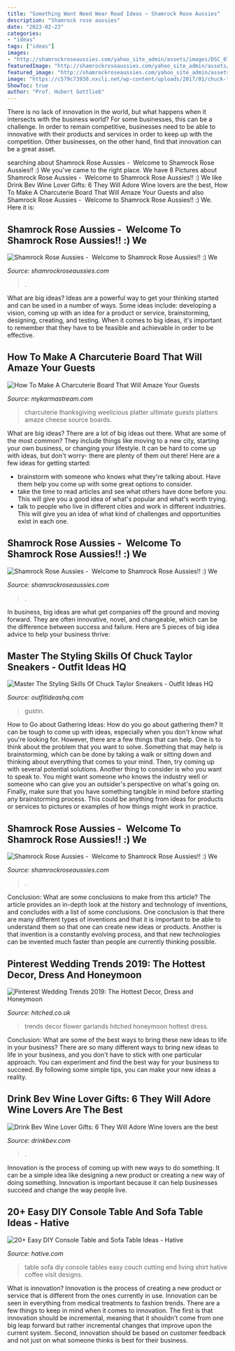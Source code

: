 ```yaml
---
title: "Something Want Need Wear Read Ideas ~ Shamrock Rose Aussies"
description: "Shamrock rose aussies"
date: "2023-02-23"
categories:
- "ideas"
tags: ["ideas"]
images:
- "http://shamrockroseaussies.com/yahoo_site_admin/assets/images/DSC_0789.124232618_std.JPG"
featuredImage: "http://shamrockroseaussies.com/yahoo_site_admin/assets/images/DSC_0296.114214106_std.jpg"
featured_image: "http://shamrockroseaussies.com/yahoo_site_admin/assets/images/DSC_0296.114214106_std.jpg"
image: "https://c579c73930.nxcli.net/wp-content/uploads/2017/01/chuck-taylor-5.jpg"
ShowToc: true
author: "Prof. Hubert Gottlieb"
---
```



There is no lack of innovation in the world, but what happens when it intersects with the business world? For some businesses, this can be a challenge. In order to remain competitive, businesses need to be able to innovative with their products and services in order to keep up with the competition. Other businesses, on the other hand, find that innovation can be a great asset.

	

		
searching about Shamrock Rose Aussies - ﻿﻿﻿ Welcome to Shamrock Rose Aussies!! :) We you've came to the right place. We have 8 Pictures about Shamrock Rose Aussies - ﻿﻿﻿ Welcome to Shamrock Rose Aussies!! :) We like Drink Bev Wine Lover Gifts: 6 They Will Adore Wine lovers are the best, How To Make A Charcuterie Board That Will Amaze Your Guests and also Shamrock Rose Aussies - ﻿﻿﻿ Welcome to Shamrock Rose Aussies!! :) We. Here it is:
		
    
## Shamrock Rose Aussies - ﻿﻿﻿ Welcome To Shamrock Rose Aussies!! :) We

<img loading=lazy src="http://shamrockroseaussies.com/yahoo_site_admin/assets/images/DSC_0789.124232618_std.JPG" onerror="this.onerror=null;this.src='https://tse1.mm.bing.net/th?id=OIP.sebjmXqADm-oD36V6t2aDwHaE-&amp;pid=15.1';" alt="Shamrock Rose Aussies - ﻿﻿﻿ Welcome to Shamrock Rose Aussies!! :) We">

_Source: shamrockroseaussies.com_

>. 

	

What are big ideas?
Ideas are a powerful way to get your thinking started and can be used in a number of ways. Some ideas include: developing a vision, coming up with an idea for a product or service, brainstorming, designing, creating, and testing. When it comes to big ideas, it's important to remember that they have to be feasible and achievable in order to be effective.

    
## How To Make A Charcuterie Board That Will Amaze Your Guests

<img loading=lazy src="https://mykarmastream.com/wp-content/uploads/2019/02/How-To-Make-a-Charcuterie-Board-2.jpg" onerror="this.onerror=null;this.src='https://tse4.mm.bing.net/th?id=OIP.88Ro7m3YN6FkMGc2ymXa0wHaLH&amp;pid=15.1';" alt="How To Make A Charcuterie Board That Will Amaze Your Guests">

_Source: mykarmastream.com_

>charcuterie thanksgiving weelicious platter ultimate guests platters amaze cheese source boards. 

	

What are big ideas?
There are a lot of big ideas out there. What are some of the most common? They include things like moving to a new city, starting your own business, or changing your lifestyle. It can be hard to come up with ideas, but don't worry- there are plenty of them out there! Here are a few ideas for getting started: 
- brainstorm with someone who knows what they're talking about. Have them help you come up with some great options to consider. 
- take the time to read articles and see what others have done before you. This will give you a good idea of what's popular and what's worth trying. 
- talk to people who live in different cities and work in different industries. This will give you an idea of what kind of challenges and opportunities exist in each one.

    
## Shamrock Rose Aussies - ﻿﻿﻿ Welcome To Shamrock Rose Aussies!! :) We

<img loading=lazy src="http://shamrockroseaussies.com/yahoo_site_admin/assets/images/DSC_0664.124232016_std.JPG" onerror="this.onerror=null;this.src='https://tse1.mm.bing.net/th?id=OIP.cDlM6J2Wp4PEo9mcr3_N_gHaE-&amp;pid=15.1';" alt="Shamrock Rose Aussies - ﻿﻿﻿ Welcome to Shamrock Rose Aussies!! :) We">

_Source: shamrockroseaussies.com_

>. 

	

In business, big ideas are what get companies off the ground and moving forward. They are often innovative, novel, and changeable, which can be the difference between success and failure. Here are 5 pieces of big idea advice to help your business thrive:

    
## Master The Styling Skills Of Chuck Taylor Sneakers - Outfit Ideas HQ

<img loading=lazy src="https://c579c73930.nxcli.net/wp-content/uploads/2017/01/chuck-taylor-5.jpg" onerror="this.onerror=null;this.src='https://tse1.mm.bing.net/th?id=OIP.Ij7mpHrYeOp0opCx5NTJhQHaLG&amp;pid=15.1';" alt="Master The Styling Skills Of Chuck Taylor Sneakers - Outfit Ideas HQ">

_Source: outfitideashq.com_

>gustin. 

	

How to Go about Gathering Ideas: How do you go about gathering them?
It can be tough to come up with ideas, especially when you don't know what you're looking for. However, there are a few things that can help. One is to think about the problem that you want to solve. Something that may help is brainstorming, which can be done by taking a walk or sitting down and thinking about everything that comes to your mind. Then, try coming up with several potential solutions. Another thing to consider is who you want to speak to. You might want someone who knows the industry well or someone who can give you an outsider's perspective on what's going on. Finally, make sure that you have something tangible in mind before starting any brainstorming process. This could be anything from ideas for products or services to pictures or examples of how things might work in practice.

    
## Shamrock Rose Aussies - ﻿﻿﻿ Welcome To Shamrock Rose Aussies!! :) We

<img loading=lazy src="http://shamrockroseaussies.com/yahoo_site_admin/assets/images/DSC_0296.114214106_std.jpg" onerror="this.onerror=null;this.src='https://tse4.mm.bing.net/th?id=OIP.um2zJdqZFnwdoex8ekB5jgHaEV&amp;pid=15.1';" alt="Shamrock Rose Aussies - ﻿﻿﻿ Welcome to Shamrock Rose Aussies!! :) We">

_Source: shamrockroseaussies.com_

>. 

	

Conclusion: What are some conclusions to make from this article?
The article provides an in-depth look at the history and technology of inventions, and concludes with a list of some conclusions. One conclusion is that there are many different types of inventions and that it is important to be able to understand them so that one can create new ideas or products. Another is that invention is a constantly evolving process, and that new technologies can be invented much faster than people are currently thinking possible.

    
## Pinterest Wedding Trends 2019: The Hottest Decor, Dress And Honeymoon

<img loading=lazy src="https://cdn0.hitched.co.uk/articles/images/7/2/1/2/img_52127/pinterest-wedding-trends-2019-flower-garlands-stairs-6c76457.jpg" onerror="this.onerror=null;this.src='https://tse3.mm.bing.net/th?id=OIP.YZ0cPzx1HmzbpoDaDBsRDgHaLG&amp;pid=15.1';" alt="Pinterest Wedding Trends 2019: The Hottest Decor, Dress and Honeymoon">

_Source: hitched.co.uk_

>trends decor flower garlands hitched honeymoon hottest dress. 

	

Conclusion: What are some of the best ways to bring these new ideas to life in your business?
There are so many different ways to bring new ideas to life in your business, and you don't have to stick with one particular approach. You can experiment and find the best way for your business to succeed. By following some simple tips, you can make your new ideas a reality.

    
## Drink Bev Wine Lover Gifts: 6 They Will Adore Wine Lovers Are The Best

<img loading=lazy src="https://cdn.shopify.com/s/files/1/3001/0772/articles/6-wine-lover-gifts-they-will-adore-124422_1200x1200.jpg?v=1618094905" onerror="this.onerror=null;this.src='https://tse2.mm.bing.net/th?id=OIP.04axdIB38LFO8XshqHYmGgHaE8&amp;pid=15.1';" alt="Drink Bev Wine Lover Gifts: 6 They Will Adore Wine lovers are the best">

_Source: drinkbev.com_

>. 

	

Innovation is the process of coming up with new ways to do something. It can be a simple idea like designing a new product or creating a new way of doing something. Innovation is important because it can help businesses succeed and change the way people live.

    
## 20+ Easy DIY Console Table And Sofa Table Ideas - Hative

<img loading=lazy src="https://hative.com/wp-content/uploads/2017/06/5-sofa-table-diy-ideas-tutorials-thumb.jpg" onerror="this.onerror=null;this.src='https://tse4.mm.bing.net/th?id=OIP.7iB8VPN572fCphIcdKfKYwHaGL&amp;pid=15.1';" alt="20+ Easy DIY Console Table and Sofa Table Ideas - Hative">

_Source: hative.com_

>table sofa diy console tables easy couch cutting end living shirt hative coffee visit designs. 

	

What is innovation?
Innovation is the process of creating a new product or service that is different from the ones currently in use. Innovation can be seen in everything from medical treatments to fashion trends.
There are a few things to keep in mind when it comes to innovation. The first is that innovation should be incremental, meaning that it shouldn't come from one big leap forward but rather incremental changes that improve upon the current system. Second, innovation should be based on customer feedback and not just on what someone thinks is best for their business.

